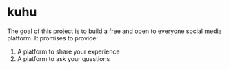 # kuhu
The goal of this project is to build a free and open to everyone social media platform. It promises to provide:
1. A platform to share your experience
2. A platform to ask your questions

<!-- 
1. posting of various types content(text, images, videos, files etc.)
2. facility of tagging posts
3. facility of following users and tags
4. A global page(or news feed) for everyone to watch what's everyone sharing

In summary, a tag based social platform, to share experience
 -->